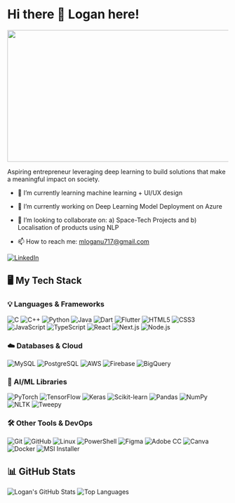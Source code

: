 # Hi there 👋 Logan here!

<p align="center">
  <img src="https://user-images.githubusercontent.com/28517335/102723167-55adaf00-432c-11eb-80cc-45f32ffd8e3a.jpeg" height="300px" width="4000px">
</p>
<p>
Aspiring entrepreneur leveraging deep learning to build solutions that make a meaningful impact on society.
  
- 🌱 I’m currently learning machine learning + UI/UX design 
- 🔭 I’m currently working on Deep Learning Model Deployment on Azure

- 🤝 I’m looking to collaborate on: a) Space-Tech Projects and b) Localisation of products using NLP
- 📫 How to reach me: [mloganu717@gmail.com](mailto:mloganu717@gmail.com)

[![LinkedIn](https://img.shields.io/badge/LinkedIn-0077B5?style=flat&logo=linkedin&logoColor=white)]([https://linkedin.com](https://www.linkedin.com/in/logan-margabandu-8b01a0319/)) 

## 🖥️ My Tech Stack

### 💡 Languages & Frameworks
![C](https://img.shields.io/badge/C-00599C?style=flat&logo=c&logoColor=white)
![C++](https://img.shields.io/badge/C++-00599C?style=flat&logo=c%2B%2B&logoColor=white)
![Python](https://img.shields.io/badge/Python-3776AB?style=flat&logo=python&logoColor=white)
![Java](https://img.shields.io/badge/Java-ED8B00?style=flat&logo=java&logoColor=white)
![Dart](https://img.shields.io/badge/Dart-0175C2?style=flat&logo=dart&logoColor=white)
![Flutter](https://img.shields.io/badge/Flutter-02569B?style=flat&logo=flutter&logoColor=white)
![HTML5](https://img.shields.io/badge/HTML5-E34F26?style=flat&logo=html5&logoColor=white)
![CSS3](https://img.shields.io/badge/CSS3-1572B6?style=flat&logo=css3&logoColor=white)
![JavaScript](https://img.shields.io/badge/JavaScript-F7DF1E?style=flat&logo=javascript&logoColor=black)
![TypeScript](https://img.shields.io/badge/TypeScript-007ACC?style=flat&logo=typescript&logoColor=white)
![React](https://img.shields.io/badge/React-20232A?style=flat&logo=react&logoColor=61DAFB)
![Next.js](https://img.shields.io/badge/Next.js-000000?style=flat&logo=next.js&logoColor=white)
![Node.js](https://img.shields.io/badge/Node.js-339933?style=flat&logo=nodedotjs&logoColor=white)

### ☁️ Databases & Cloud
![MySQL](https://img.shields.io/badge/MySQL-4479A1?style=flat&logo=mysql&logoColor=white)
![PostgreSQL](https://img.shields.io/badge/PostgreSQL-4169E1?style=flat&logo=postgresql&logoColor=white)
![AWS](https://img.shields.io/badge/AWS-232F3E?style=flat&logo=amazonaws&logoColor=white)
![Firebase](https://img.shields.io/badge/Firebase-FFCA28?style=flat&logo=firebase&logoColor=black)
![BigQuery](https://img.shields.io/badge/BigQuery-669DF6?style=flat&logo=googlebigquery&logoColor=white)

### 🤖 AI/ML Libraries
![PyTorch](https://img.shields.io/badge/PyTorch-EE4C2C?style=flat&logo=pytorch&logoColor=white)
![TensorFlow](https://img.shields.io/badge/TensorFlow-FF6F00?style=flat&logo=tensorflow&logoColor=white)
![Keras](https://img.shields.io/badge/Keras-D00000?style=flat&logo=keras&logoColor=white)
![Scikit-learn](https://img.shields.io/badge/scikit--learn-F7931E?style=flat&logo=scikit-learn&logoColor=white)
![Pandas](https://img.shields.io/badge/Pandas-150458?style=flat&logo=pandas&logoColor=white)
![NumPy](https://img.shields.io/badge/NumPy-013243?style=flat&logo=numpy&logoColor=white)
![NLTK](https://img.shields.io/badge/NLTK-76B900?style=flat)
![Tweepy](https://img.shields.io/badge/Tweepy-1DA1F2?style=flat&logo=twitter&logoColor=white)

### 🛠️ Other Tools & DevOps
![Git](https://img.shields.io/badge/Git-F05032?style=flat&logo=git&logoColor=white)
![GitHub](https://img.shields.io/badge/GitHub-181717?style=flat&logo=github&logoColor=white)
![Linux](https://img.shields.io/badge/Linux-FCC624?style=flat&logo=linux&logoColor=black)
![PowerShell](https://img.shields.io/badge/PowerShell-5391FE?style=flat&logo=powershell&logoColor=white)
![Figma](https://img.shields.io/badge/Figma-F24E1E?style=flat&logo=figma&logoColor=white)
![Adobe CC](https://img.shields.io/badge/Adobe_CC-FF0000?style=flat&logo=adobe&logoColor=white)
![Canva](https://img.shields.io/badge/Canva-00C4CC?style=flat&logo=canva&logoColor=white)
![Docker](https://img.shields.io/badge/Docker-2496ED?style=flat&logo=docker&logoColor=white)
![MSI Installer](https://img.shields.io/badge/MSI_Installer-000000?style=flat&logo=windows&logoColor=white)

## 📊 GitHub Stats

![Logan's GitHub Stats](https://github-readme-stats.vercel.app/api?username=mloganu717&layout=compact&&count_private=true&include_all_commits=true&v=1)
![Top Languages](https://github-readme-stats.vercel.app/api/top-langs/?username=mloganu717&layout=compact)
